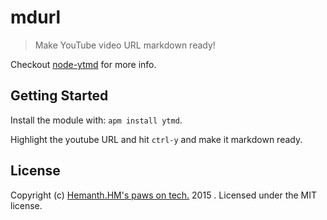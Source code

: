 # mdurl
> Make YouTube video URL markdown ready!

Checkout [node-ytmd](https://github.com/hemanth/node-ytmd) for more info.

## Getting Started
Install the module with: `apm install ytmd`.

Highlight the youtube URL and hit `ctrl-y` and make it markdown ready.

## License
Copyright (c) [Hemanth.HM's paws on tech.](http://h3manth.com) 2015 .
Licensed under the MIT license.
